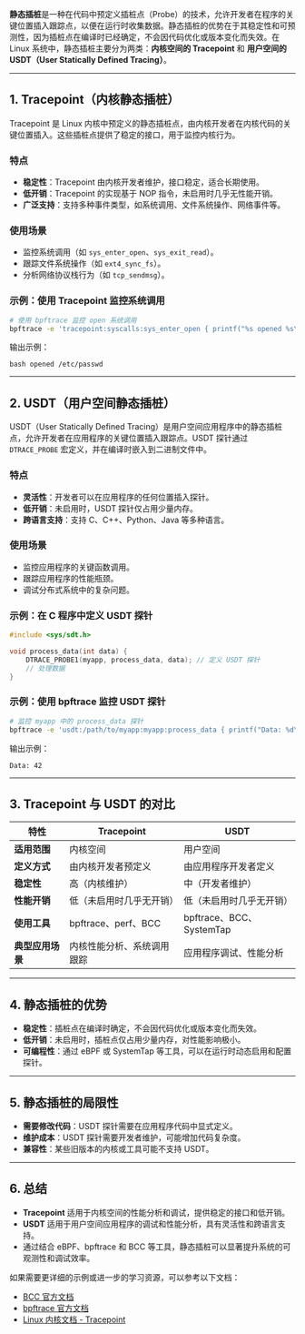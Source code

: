 **静态插桩**是一种在代码中预定义插桩点（Probe）的技术，允许开发者在程序的关键位置插入跟踪点，以便在运行时收集数据。静态插桩的优势在于其稳定性和可预测性，因为插桩点在编译时已经确定，不会因代码优化或版本变化而失效。在 Linux 系统中，静态插桩主要分为两类：**内核空间的 Tracepoint** 和 **用户空间的 USDT（User Statically Defined Tracing）**。

---

## 1. **Tracepoint（内核静态插桩）**
Tracepoint 是 Linux 内核中预定义的静态插桩点，由内核开发者在内核代码的关键位置插入。这些插桩点提供了稳定的接口，用于监控内核行为。

### 特点
- **稳定性**：Tracepoint 由内核开发者维护，接口稳定，适合长期使用。
- **低开销**：Tracepoint 的实现基于 NOP 指令，未启用时几乎无性能开销。
- **广泛支持**：支持多种事件类型，如系统调用、文件系统操作、网络事件等。

### 使用场景
- 监控系统调用（如 `sys_enter_open`、`sys_exit_read`）。
- 跟踪文件系统操作（如 `ext4_sync_fs`）。
- 分析网络协议栈行为（如 `tcp_sendmsg`）。

### 示例：使用 Tracepoint 监控系统调用
```bash
# 使用 bpftrace 监控 open 系统调用
bpftrace -e 'tracepoint:syscalls:sys_enter_open { printf("%s opened %s\n", comm, str(args->filename)); }'
```
输出示例：
```
bash opened /etc/passwd
```

---

## 2. **USDT（用户空间静态插桩）**
USDT（User Statically Defined Tracing）是用户空间应用程序中的静态插桩点，允许开发者在应用程序的关键位置插入跟踪点。USDT 探针通过 `DTRACE_PROBE` 宏定义，并在编译时嵌入到二进制文件中。

### 特点
- **灵活性**：开发者可以在应用程序的任何位置插入探针。
- **低开销**：未启用时，USDT 探针仅占用少量内存。
- **跨语言支持**：支持 C、C++、Python、Java 等多种语言。

### 使用场景
- 监控应用程序的关键函数调用。
- 跟踪应用程序的性能瓶颈。
- 调试分布式系统中的复杂问题。

### 示例：在 C 程序中定义 USDT 探针
```c
#include <sys/sdt.h>

void process_data(int data) {
    DTRACE_PROBE1(myapp, process_data, data); // 定义 USDT 探针
    // 处理数据
}
```

### 示例：使用 bpftrace 监控 USDT 探针
```bash
# 监控 myapp 中的 process_data 探针
bpftrace -e 'usdt:/path/to/myapp:myapp:process_data { printf("Data: %d\n", arg0); }'
```
输出示例：
```
Data: 42
```

---

## 3. **Tracepoint 与 USDT 的对比**
| 特性                | Tracepoint                          | USDT                              |
|---------------------|-------------------------------------|-----------------------------------|
| **适用范围**         | 内核空间                            | 用户空间                          |
| **定义方式**         | 由内核开发者预定义                  | 由应用程序开发者定义              |
| **稳定性**           | 高（内核维护）                      | 中（开发者维护）                  |
| **性能开销**         | 低（未启用时几乎无开销）            | 低（未启用时几乎无开销）          |
| **使用工具**         | bpftrace、perf、BCC                 | bpftrace、BCC、SystemTap          |
| **典型应用场景**     | 内核性能分析、系统调用跟踪          | 应用程序调试、性能分析            |

---

## 4. **静态插桩的优势**
- **稳定性**：插桩点在编译时确定，不会因代码优化或版本变化而失效。
- **低开销**：未启用时，插桩点仅占用少量内存，对性能影响极小。
- **可编程性**：通过 eBPF 或 SystemTap 等工具，可以在运行时动态启用和配置探针。

---

## 5. **静态插桩的局限性**
- **需要修改代码**：USDT 探针需要在应用程序代码中显式定义。
- **维护成本**：USDT 探针需要开发者维护，可能增加代码复杂度。
- **兼容性**：某些旧版本的内核或工具可能不支持 USDT。

---

## 6. **总结**
- **Tracepoint** 适用于内核空间的性能分析和调试，提供稳定的接口和低开销。
- **USDT** 适用于用户空间应用程序的调试和性能分析，具有灵活性和跨语言支持。
- 通过结合 eBPF、bpftrace 和 BCC 等工具，静态插桩可以显著提升系统的可观测性和调试效率。

如果需要更详细的示例或进一步的学习资源，可以参考以下文档：
- [BCC 官方文档](https://github.com/iovisor/bcc)
- [bpftrace 官方文档](https://github.com/iovisor/bpftrace)
- [Linux 内核文档 - Tracepoint](https://www.kernel.org/doc/html/latest/trace/tracepoints.html)